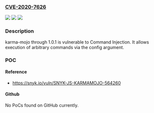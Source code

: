 ### [CVE-2020-7626](https://cve.mitre.org/cgi-bin/cvename.cgi?name=CVE-2020-7626)
![](https://img.shields.io/static/v1?label=Product&message=karma-mojo&color=blue)
![](https://img.shields.io/static/v1?label=Version&message=All%20versions%20including%201.0.1%20&color=brightgreen)
![](https://img.shields.io/static/v1?label=Vulnerability&message=Command%20Injection&color=brightgreen)

### Description

karma-mojo through 1.0.1 is vulnerable to Command Injection. It allows execution of arbitrary commands via the config argument.

### POC

#### Reference
- https://snyk.io/vuln/SNYK-JS-KARMAMOJO-564260

#### Github
No PoCs found on GitHub currently.

